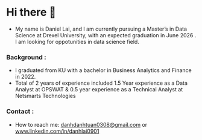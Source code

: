 # Hi there 👋
* My name is Daniel Lai, and I am currently pursuing a Master’s in Data Science at Drexel University, with an expected graduation in June 2026 . I am looking for oppotunities in data science field. 
### Background :
- I graduated from KU with a bachelor in Business Analytics and Finance in 2022.
- Total of 2 years of experience included 1.5 Year experience as a Data Analyst at OPSWAT & 0.5 year experience as a Technical Analyst at Netsmarts Technologies
### Contact : 
- How to reach me: danhdanhtuan0308@gmail.com or www.linkedin.com/in/danhlai0901


